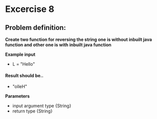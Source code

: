 # Excercise 8

## Problem definition:

**Create two function for reversing the string one is without inbuilt java function and other one is with inbuilt java function**

**Example input**
- L = "Hello"

#### Result should be..
- "olleH"

**Parameters**
- input argument type {String}
- return type {String}




